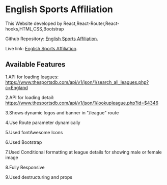 # English Sports Affiliation
This Website developed by React,React-Router,React-hooks,HTML,CSS,Bootstrap

Github Repository: [English Sports Affiliation](https://github.com/silviaplabon/English-Sports-Affiliation).

Live link: [English Sports Affiliation](https://blissful-shirley-3e9284.netlify.app).

## Available Features

1.API for loading leagues: https://www.thesportsdb.com/api/v1/json/1/search_all_leagues.php?c=England

2.API for loading detail: https://www.thesportsdb.com/api/v1/json/1/lookupleague.php?id=$4346

3.Shows dynamic logos and banner in "/league" route

4.Use Route parameter dynamically

5.Used fontAwesome Icons

6.Used Bootstrap

7.Used Conditional formatting at league details for showing male or female image

8.Fully Responsive 

9.Used destructuring and props

